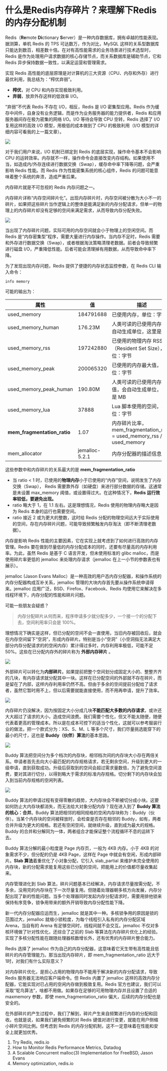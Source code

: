 # 什么是Redis内存碎片？来理解下Redis的内存分配机制
Redis（**Re**mote **Di**ctionary **S**erver）是一种内存数据库，拥有卓越的性能表现。据测算，单机 Redis 的 TPS 可达数万，作为对比，MySQL 这样的关系型数据库只能达到数百，相差数十倍。在对有高性能需求的业务场景进行技术选型时，Redis 是作为处理用户请求数据的核心存储节点，而关系数据库是辅助节点，它和 Redis 异步保持数据一致性，以满足运营和管理需求。

实现 Redis 高性能的底层原理是对计算机的三大资源（CPU、内存和外存）进行最优利用，我总结为：“榨优弃弱”。

*   **榨优**，对 CPU 和内存实现极致利用。
*   **弃弱**，放弃外存这样的低效率 I/O。

“弃弱”不代表 Redis 不存在 I/O，相反，Redis 是 I/O 密集型应用。Redis 作为缓存中间件，自身没有业务逻辑，而是作为业务服务器的能力提供者，Redis 和应用服务器间存在极为密集的网络 I/O。I/O 等待会导致 CPU 空转，Redis 选择了 I/O 复用这样的高效 I/O 模型，用极低的成本做到了 CPU 的极致利用（I/O 模型的详细内容可看我的上一篇文章）。

![](https://p3-juejin.byteimg.com/tos-cn-i-k3u1fbpfcp/67ec6abe42174293b07570b8e64bf1b6~tplv-k3u1fbpfcp-jj-mark:3024:0:0:0:q75.awebp#?w=512&h=540&s=21292&e=jpg&b=fcfdfe)

对于我们用户来说，I/O 机制已绑定到 Redis 的底层实现，操作命令基本不会影响 CPU 的运转效率。内存就不一样，操作命令会直接改变内存结构。如果使用不当，如造成内/外存连续进行数据交换（Swap），缓存命中率下降等问题，会严重影响 Redis 性能。而 Redis 作为性能密集系统的核心组件，Redis 的问题可能意味着整个系统的奔溃，造成严重后果。

内存碎片就是不可忽视的 Redis 内存问题之一。

内存碎片详称“内存空间碎片化”。出现内存碎片时，内存空间被分散为大小不一的碎片，如果把这些碎片当作逻辑上的整体是能满足新的内存分配请求，但单一的物理上的内存碎片却没有足够的空间来满足需求，从而导致内存分配失败。

![](https://p3-juejin.byteimg.com/tos-cn-i-k3u1fbpfcp/b45ae632392c469890151b2e273626e4~tplv-k3u1fbpfcp-jj-mark:3024:0:0:0:q75.awebp#?w=704&h=515&s=28959&e=png&a=1&b=f1ece9)

当出现了内存碎片问题，实际可用的内存空间就会小于物理上的空闲空间。而Redis 是“内存密集型”程序，需要大量进行内存操作。当内存不足时，Redis 需要和外存进行数据交换（Swap），或者根据淘汰策略清理老数据。前者会导致频繁进行磁盘 I/O，严重降低性能。后者可能会清理掉有用数据，从而导致命中率下降。

为了发现出现内存问题，Redis 提供了便捷的内存状态监控参数，在 Redis CLI 输入命令：

```null
info memory

```

可能的输出为：

| 属性 | 值 | 描述 |
| --- | --- | --- |
| used_memory | 184791688 | 已使用内存，单位：字节 |
| used\_memory\_human | 176.23M | 人类可读的已使用内存，会自动生成单位，这里是 MB |
| used\_memory\_rss | 197242880 | 已使用的物理内存 RSS（Resident Set Size），单位：字节 |
| used\_memory\_peak | 200065320 | 已使用的内存最大值，单位：字节 |
| used\_memory\_peak_human | 190.80M | 人类可读的已使用内存最大值，会自动生成单位，这里是 MB |
| used\_memory\_lua | 37888 | Lua 脚本使用的空间，单位：字节 |
| **mem\_fragmentation\_ratio** | 1.07 | 内存碎片比率，mem\_fragmentation\_ratio = used\_memory\_rss / used_memory |
| mem_allocator | jemalloc-5.2.1 | 内存分配器的描述信息 |

这些参数中和内存碎片的关系最大的是 **mem\_fragmentation\_ratio**

*   当 ratio < 1 时，已使用的**物理内存**小于已使用的“内存”空间，说明发生了内存交换（Swap）， Redis 需要靠外存（如硬盘）来进行部分数据的存储。这通常是未设置 max_memory 阈值，或设置得过大。在这种情况下，**Redis 运行效率较低，要避免出现。** 
*   ratio 略大于 1，在 1.1 左右。这是理想情况，Redis 使用的物理内存略大是因为 Redis 本身的运行也需要空间。
*   ratio 接近 2 或为更大的整数，这时给 Redis 分配的物理空间远大于实际使用的空间，存在内存碎片问题，可能导致频繁触发内存淘汰（即不断清理老数据）。

内存是影响 Redis 性能的主要因素，它在实现上就考虑到了如何进行高效的内存管理。Redis 要在做到尽量低的内存分配成本的同时，还要有尽量高的内存利用率。为此，虽然 Redis 是基于 C 语言开发，但未使用标准的 glibc malloc，而是使用碎片率更低的 jemalloc 来处理内存请求（jemalloc 在上一小节的参数表也有展示）。

jemalloc (Jason Evans Malloc）是一种高效的用户态内存分配器，和操作系统的内存分配器构成互补关系，jemalloc 管理的大块内存首先要从操作系统申请得来。jemalloc 应用广泛，BSD、Firefox、Facebook、Redis 均使用它来解决在多线程环境下，内存分配的性能和碎片问题。

可能一些朋友会疑惑？

> 内存分配碎片从何而来，程序申请多少就分配多少，一个接一个的分配下去，空间利用率只会是 100%。

理想情况下确实是这样，但已分配的空间不会一直使用，当旧内存被回收后，就会在内存空间留下“空洞”，形成内存碎片。特别是当小“空洞”（小空洞指无法满足大部分内存分配请求的的空闲内存）累计得过多时，内存利用率极低，可能不足 50%。这些在已分配内存外的碎片称为 **外部内存碎片** 。

![](https://p3-juejin.byteimg.com/tos-cn-i-k3u1fbpfcp/a4ae439e0b294a4ebab728ee3bd8504a~tplv-k3u1fbpfcp-jj-mark:3024:0:0:0:q75.awebp#?w=531&h=148&s=6750&e=png&a=1&b=f9e2d9)

外部碎片可以转化为**内部碎片**。如果提前把整个空间划分成固定大小的、整整齐齐的几块，有内存请求就分配其中一块。这样在已分配空间的外部就不存在碎片，而是留在了内部，这样内存利用率仍然不高。但由于多余的空间提前分配给了请求者，虽然它暂时用不上，但以后需要就能直接使用，而不用再申请，提升了效率。

![](https://p3-juejin.byteimg.com/tos-cn-i-k3u1fbpfcp/c675c39025e24b97965704580f656470~tplv-k3u1fbpfcp-jj-mark:3024:0:0:0:q75.awebp#?w=377&h=274&s=12119&e=png&a=1&b=fae9d9)

内存碎片仍没解决，因为按固定大小分成几块**不能匹配大多数的内存请求**，或许还大大超过了请求的大小，造成空间浪费。我们需要个性化，但又不能太随便，随便代表着更高的管理成本。所以是在成本可控下的适当个性化，这就可以参考服装行业的做法，把一个款式分为：XS、S、M、L 等多个尺寸，我们尽量挑选能穿下的最小的尺寸，这也是 **Buddy（伙伴）算法**的基本思路。

![](https://p3-juejin.byteimg.com/tos-cn-i-k3u1fbpfcp/bdd304f55ec84f0082d30a8073c15725~tplv-k3u1fbpfcp-jj-mark:3024:0:0:0:q75.awebp#?w=322&h=267&s=6345&e=png&a=1&b=e7ebed)

Buddy 算法把空间分为多个档次的内存块，相邻档次间的内存块大小存在两倍关系。申请者首先去向大小最匹配的内存规格请求，若无剩余空间，升级到更大的一级申请，直到获取成功。升级后获取到的空间会超过需求量数倍，为了避免空间浪费，要对其进行切分，以得到略大于需求的标准内存规格。切分剩下的内存块会加入到当前内存规格的空闲列表。

![](https://p3-juejin.byteimg.com/tos-cn-i-k3u1fbpfcp/c0cc6e3e65b042738983ff26ea0eed6f~tplv-k3u1fbpfcp-jj-mark:3024:0:0:0:q75.awebp#?w=593&h=303&s=28904&e=png&a=1&b=e7ebed)

Buddy 算法的申请过程有变得零散的趋势，大内存块会不断被切分成小块。这要如何防止大内存块都消失，而无法给大对象分配内存？现在进入到了 **Buddy 算法的核心：合并**。Buddy 算法把相邻的相同规格的空闲内存块称为：Buddy（伙伴）。当某个内存块的空间被释放时，会检查是否存在相邻的 Buddy，如有，两者合并升级为更大的规格。若还有空闲空间，就继续升级，直到成为最大的规格。Buddy 的合并和分解同为一体，两者组合才能保证整个流程循环不息的运转下去。

Buddy 算法分解的最小粒度是 Page 内存页，一般为 4KB 内存。小于 4KB 的对象需求不少，但分配的仍是 4KB Page，这样在 Page 中就会有空闲，形成内部碎片。**Slab 算法**着重优化了小对象分配，它引入 slab_partial 来维护未完全使用的内存块，新的分配需求能复用这些已分配的空间，把能用上的价值都尽量收集起来。

内存管理进化到 Slab 算法，碎片问题基本已经解决，内存请求尽量按需分配，不多余，没用完的内存块在下一次尽量复用。但随着处理器朝多核方向发展，内存分配出现了新的性能问题。当多个处理器同时发起内存分配请求时，需要用排他锁来保持有序竞争，锁争用带来的额外开销导致内存分配性能下降。

新一代内存分配器应运而生，jemalloc 就是其中一种。多核锁争用的原因是锁的范围过大，jemalloc 就缩小锁粒度，为每个线程引入私有的内存分配区域 Arena，当自有的 Arena 有足够空间时，线程间就不会交互。jemalloc 不仅对多核环境做了针对性优化，还综合了之前的 Slab 等算法在内存碎片优化上的经验。实现了多核分配性能在跟随处理器核数增长外，还有优秀的内存碎片整合能力。

Redis 选择了 jemalloc 作为自己的内存分配器，这意味着它天生带有高性能且低碎片的内存管理能力。那当出现内存碎片，即 mem\_fragmentation\_ratio 远大于 1时，对我们有什么实际意义？

对内存碎片优化，是担心占用的物理内存不能用于解决新的内存分配请求，导致 Redis 服务器无法响应客户端命令。但 Redis 内置了 jemalloc 这样的高效内存分配器，它能实现对已占用的空闲内存做到极致复用。Redis 官方也建议，我们可以采取“鸵鸟算法”，啥都不用做。如果存在足够的可用物理内存并且设置了合适的 maxmemory 参数，即使 mem\_fragmentation\_ratio 偏大，后续的内存分配也是安全的。

在外部碎片的产生过程中，我们了解到，碎片产生来自频繁进行内存的分配和回收。也就是说，如果我们避免频繁的对 Redis 键值对进行变更，就能在用户侧缩小碎片空间比例。但考虑到 Redis 的内存分配机制，这不一定意味着在性能和安全上就更加优秀。

1.  Try Redis, redis.io
2.  How to Monitor Redis Performance Metrics, Datadog
3.  A Scalable Concurrent malloc(3) Implementation for FreeBSD, Jason Evans
4.  Memory optimization, redis.io